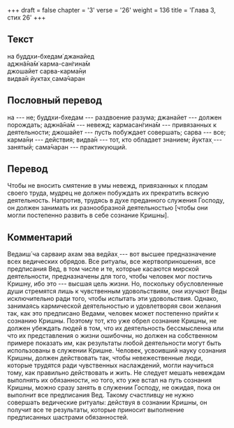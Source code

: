 +++
draft = false
chapter = '3'
verse = '26'
weight = 136
title = 'Глава 3, стих 26'
+++
## Текст

на буддхи-бхедам̇ джанайед  
аджн̃а̄на̄м̇ карма-сан̇гина̄м  
джошайет сарва-карма̄н̣и  
видва̄н йуктах̣ сама̄чаран

## Пословный перевод

на --- не; буддхи-бхедам --- раздвоение разума; джанайет --- должен
порождать; аджн̃а̄на̄м --- невежд; кармасан̇гина̄м --- привязанных к
деятельности; джошайет --- пусть побуждает совершать; сарва --- все;
карма̄н̣и --- действия; видва̄н --- тот, кто обладает знанием; йуктах̣ ---
занятый; сама̄чаран --- практикующий.

## Перевод

Чтобы не вносить смятение в умы невежд, привязанных к плодам своего
труда, мудрец не должен побуждать их прекратить всякую деятельность.
Напротив, трудясь в духе преданного служения Господу, он должен занимать
их разнообразной деятельностью \[чтобы они могли постепенно развить в
себе сознание Кришны\].

## Комментарий

Ведаиш́ ча сарваир ахам эва ведйах̣ --- вот высшее предназначение всех
ведических обрядов. Все ритуалы, все жертвоприношения, все предписания
Вед, в том числе и те, которые касаются мирской деятельности,
предназначены для того, чтобы человек мог постичь Кришну, ибо это ---
высшая цель жизни. Но, поскольку обусловленные души стремятся лишь к
чувственным удовольствиям, они изучают Веды исключительно ради того,
чтобы испытать эти удовольствия. Однако, занимаясь кармической
деятельностью и удовлетворяя свои желания так, как это предписано
Ведами, человек может постепенно прийти к сознанию Кришны. Поэтому тот,
кто уже обрел сознание Кришны, не должен убеждать людей в том, что их
деятельность бессмысленна или что их представления о жизни ошибочны, но
должен на собственном примере показать им, как результаты любой
деятельности могут быть использованы в служении Кришне. Человек,
усвоивший науку сознания Кришны, должен действовать так, чтобы
невежественные люди, которые трудятся ради чувственных наслаждений,
могли научиться тому, как правильно действовать и жить. Не следует
мешать невеждам выполнять их обязанности, но того, кто уже встал на путь
сознания Кришны, можно сразу занять в служении Господу, не ожидая, пока
он выполнит все предписания Вед. Такому счастливцу не нужно совершать
ведические ритуалы: действуя в сознании Кришны, он получит все те
результаты, которые приносит выполнение предписанных шастрами
обязанностей.
